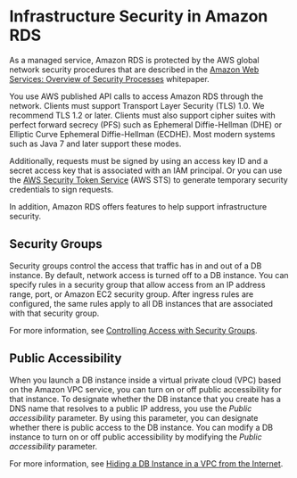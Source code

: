 # Infrastructure Security in Amazon RDS<a name="infrastructure-security"></a>

As a managed service, Amazon RDS is protected by the AWS global network security procedures that are described in the [Amazon Web Services: Overview of Security Processes](https://d0.awsstatic.com/whitepapers/Security/AWS_Security_Whitepaper.pdf) whitepaper\.

You use AWS published API calls to access Amazon RDS through the network\. Clients must support Transport Layer Security \(TLS\) 1\.0\. We recommend TLS 1\.2 or later\. Clients must also support cipher suites with perfect forward secrecy \(PFS\) such as Ephemeral Diffie\-Hellman \(DHE\) or Elliptic Curve Ephemeral Diffie\-Hellman \(ECDHE\)\. Most modern systems such as Java 7 and later support these modes\. 

Additionally, requests must be signed by using an access key ID and a secret access key that is associated with an IAM principal\. Or you can use the [AWS Security Token Service](https://docs.aws.amazon.com/STS/latest/APIReference/Welcome.html) \(AWS STS\) to generate temporary security credentials to sign requests\.

In addition, Amazon RDS offers features to help support infrastructure security\.

## Security Groups<a name="infrastructure-security.security-groups"></a>

Security groups control the access that traffic has in and out of a DB instance\. By default, network access is turned off to a DB instance\. You can specify rules in a security group that allow access from an IP address range, port, or Amazon EC2 security group\. After ingress rules are configured, the same rules apply to all DB instances that are associated with that security group\.

For more information, see [Controlling Access with Security Groups](Overview.RDSSecurityGroups.md)\.

## Public Accessibility<a name="infrastructure-security.publicly-accessible"></a>

When you launch a DB instance inside a virtual private cloud \(VPC\) based on the Amazon VPC service, you can turn on or off public accessibility for that instance\. To designate whether the DB instance that you create has a DNS name that resolves to a public IP address, you use the *Public accessibility* parameter\. By using this parameter, you can designate whether there is public access to the DB instance\. You can modify a DB instance to turn on or off public accessibility by modifying the *Public accessibility* parameter\.

For more information, see [Hiding a DB Instance in a VPC from the Internet](USER_VPC.WorkingWithRDSInstanceinaVPC.md#USER_VPC.Hiding)\.